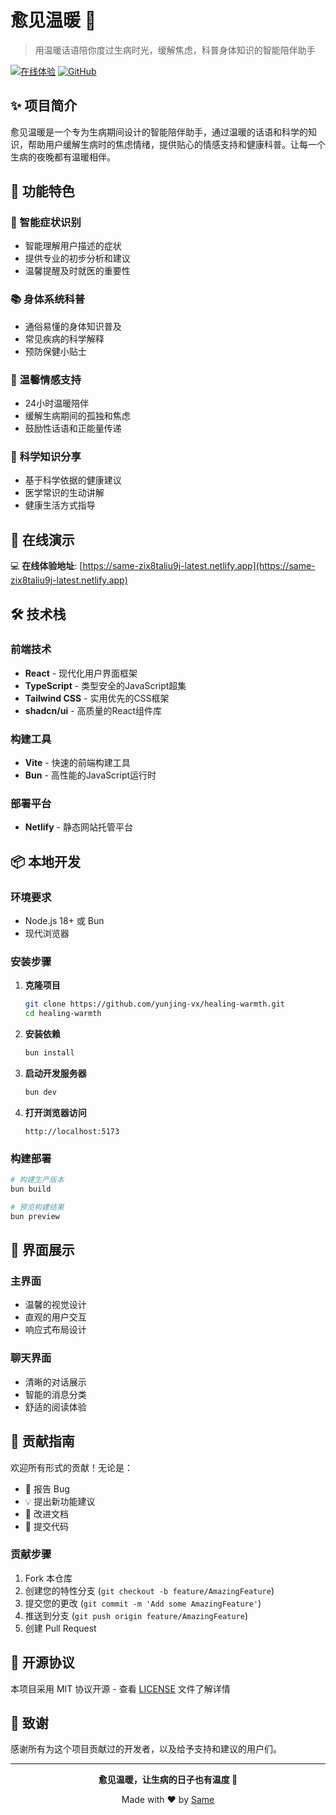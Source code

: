 # 愈见温暖 🌟

> 用温暖话语陪你度过生病时光，缓解焦虑，科普身体知识的智能陪伴助手

[![在线体验](https://img.shields.io/badge/在线体验-立即访问-4285f4?style=for-the-badge&logo=google-chrome&logoColor=white)](https://same-zix8taliu9j-latest.netlify.app)
[![GitHub](https://img.shields.io/github/stars/yunjing-vx/healing-warmth?style=for-the-badge&logo=github)](https://github.com/yunjing-vx/healing-warmth)

## ✨ 项目简介

愈见温暖是一个专为生病期间设计的智能陪伴助手，通过温暖的话语和科学的知识，帮助用户缓解生病时的焦虑情绪，提供贴心的情感支持和健康科普。让每一个生病的夜晚都有温暖相伴。

## 🌈 功能特色

### 🤖 智能症状识别
- 智能理解用户描述的症状
- 提供专业的初步分析和建议
- 温馨提醒及时就医的重要性

### 📚 身体系统科普
- 通俗易懂的身体知识普及
- 常见疾病的科学解释
- 预防保健小贴士

### 💝 温馨情感支持
- 24小时温暖陪伴
- 缓解生病期间的孤独和焦虑
- 鼓励性话语和正能量传递

### 🔬 科学知识分享
- 基于科学依据的健康建议
- 医学常识的生动讲解
- 健康生活方式指导

## 🚀 在线演示

💻 **在线体验地址**: [https://same-zix8taliu9j-latest.netlify.app](https://same-zix8taliu9j-latest.netlify.app)

## 🛠️ 技术栈

### 前端技术
- **React** - 现代化用户界面框架
- **TypeScript** - 类型安全的JavaScript超集
- **Tailwind CSS** - 实用优先的CSS框架
- **shadcn/ui** - 高质量的React组件库

### 构建工具
- **Vite** - 快速的前端构建工具
- **Bun** - 高性能的JavaScript运行时

### 部署平台
- **Netlify** - 静态网站托管平台

## 📦 本地开发

### 环境要求
- Node.js 18+ 或 Bun
- 现代浏览器

### 安装步骤

1. **克隆项目**
   ```bash
   git clone https://github.com/yunjing-vx/healing-warmth.git
   cd healing-warmth
   ```

2. **安装依赖**
   ```bash
   bun install
   ```

3. **启动开发服务器**
   ```bash
   bun dev
   ```

4. **打开浏览器访问**
   ```
   http://localhost:5173
   ```

### 构建部署

```bash
# 构建生产版本
bun build

# 预览构建结果
bun preview
```

## 🎨 界面展示

### 主界面
- 温馨的视觉设计
- 直观的用户交互
- 响应式布局设计

### 聊天界面
- 清晰的对话展示
- 智能的消息分类
- 舒适的阅读体验

## 🤝 贡献指南

欢迎所有形式的贡献！无论是：
- 🐛 报告 Bug
- 💡 提出新功能建议
- 📝 改进文档
- 🔧 提交代码

### 贡献步骤
1. Fork 本仓库
2. 创建您的特性分支 (`git checkout -b feature/AmazingFeature`)
3. 提交您的更改 (`git commit -m 'Add some AmazingFeature'`)
4. 推送到分支 (`git push origin feature/AmazingFeature`)
5. 创建 Pull Request

## 📄 开源协议

本项目采用 MIT 协议开源 - 查看 [LICENSE](LICENSE) 文件了解详情

## 💝 致谢

感谢所有为这个项目贡献过的开发者，以及给予支持和建议的用户们。

---

<div align="center">

**愈见温暖，让生病的日子也有温度 🌸**

Made with ❤️ by [Same](https://same.new)

</div>